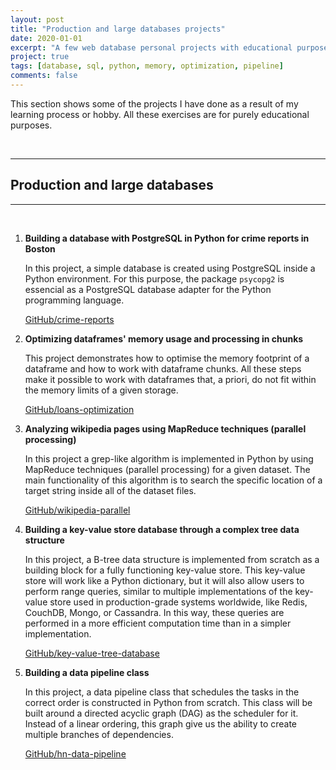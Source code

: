 ```yaml
---
layout: post
title: "Production and large databases projects"
date: 2020-01-01
excerpt: "A few web database personal projects with educational purpose."
project: true
tags: [database, sql, python, memory, optimization, pipeline]
comments: false
---
```


This section shows some of the projects I have done as a result of my learning process or hobby. All these exercises are for purely educational purposes.

<br>

***

## Production and large databases

***

<br>

1. **Building a database with PostgreSQL in Python for crime reports in Boston**

    In this project, a simple database is created using PostgreSQL inside a Python environment. For this purpose, the package `psycopg2` is essencial as a PostgreSQL database adapter for the Python programming language.

    <div markdown="0"><a href="https://github.com/cadovid/crime-reports" class="btn">GitHub/crime-reports</a></div>

2. **Optimizing dataframes' memory usage and processing in chunks**

    This project demonstrates how to optimise the memory footprint of a dataframe and how to work with dataframe chunks. All these steps make it possible to work with dataframes that, a priori, do not fit within the memory limits of a given storage.

    <div markdown="0"><a href="https://github.com/cadovid/loans-optimization" class="btn">GitHub/loans-optimization</a></div>

3. **Analyzing wikipedia pages using MapReduce techniques (parallel processing)**

    In this project a grep-like algorithm is implemented in Python by using MapReduce techniques (parallel processing) for a given dataset. The main functionality of this algorithm is to search the specific location of a target string inside all of the dataset files.

    <div markdown="0"><a href="https://github.com/cadovid/wikipedia-parallel" class="btn">GitHub/wikipedia-parallel</a></div>

4. **Building a key-value store database through a complex tree data structure**

    In this project, a B-tree data structure is implemented from scratch as a building block for a fully functioning key-value store. This key-value store will work like a Python dictionary, but it will also allow users to perform range queries, similar to multiple implementations of the key-value store used in production-grade systems worldwide, like Redis, CouchDB, Mongo, or Cassandra. In this way, these queries are performed in a more efficient computation time than in a simpler implementation.

    <div markdown="0"><a href="https://github.com/cadovid/key-value-tree-database" class="btn">GitHub/key-value-tree-database</a></div>

5. **Building a data pipeline class**

    In this project, a data pipeline class that schedules the tasks in the correct order is constructed in Python from scratch. This class will be built around a directed acyclic graph (DAG) as the scheduler for it. Instead of a linear ordering, this graph give us the ability to create multiple branches of dependencies.

    <div markdown="0"><a href="https://github.com/cadovid/hn-data-pipeline" class="btn">GitHub/hn-data-pipeline</a></div>
